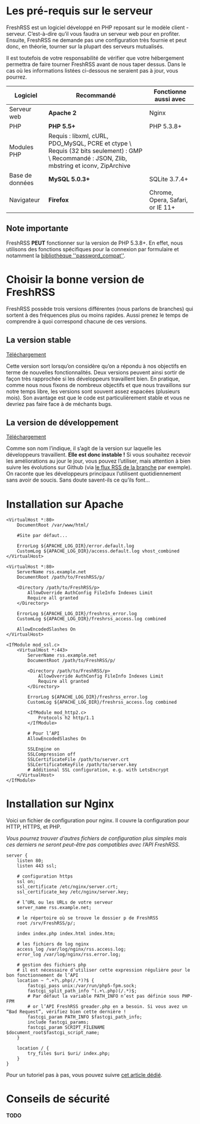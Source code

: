 # Les pré-requis sur le serveur

FreshRSS est un logiciel développé en PHP reposant sur le modèle client - serveur. C’est-à-dire qu’il vous faudra un serveur web pour en profiter. Ensuite, FreshRSS ne demande pas une configuration très fournie et peut donc, en théorie, tourner sur la plupart des serveurs mutualisés.

Il est toutefois de votre responsabilité de vérifier que votre hébergement permettra de faire tourner FreshRSS avant de nous taper dessus. Dans le cas où les informations listées ci-dessous ne seraient pas à jour, vous pourrez.

 | Logiciel         | Recommandé                                                                                                     | Fonctionne aussi avec          |
 | --------         | -----------                                                                                                    | ---------------------          |
 | Serveur web      | **Apache 2**                                                                                                   | Nginx                          |
 | PHP              | **PHP 5.5+**                                                                                                   | PHP 5.3.8+                     |
 | Modules PHP      | Requis : libxml, cURL, PDO_MySQL, PCRE et ctype \\ Requis (32 bits seulement) : GMP \\ Recommandé : JSON, Zlib, mbstring et iconv, ZipArchive |                                |
 | Base de données  | **MySQL 5.0.3+**                                                                                               | SQLite 3.7.4+                  |
 | Navigateur       | **Firefox**                                                                                                    | Chrome, Opera, Safari, or IE 11+ |

## Note importante

FreshRSS **PEUT** fonctionner sur la version de PHP 5.3.8+. En effet, nous utilisons des fonctions spécifiques pour la connexion par formulaire et notamment la [bibliothèque ''password_compat''](https://github.com/ircmaxell/password_compat#requirements).

# Choisir la bonne version de FreshRSS

FreshRSS possède trois versions différentes (nous parlons de branches) qui sortent à des fréquences plus ou moins rapides. Aussi prenez le temps de comprendre à quoi correspond chacune de ces versions.

## La version stable

[Téléchargement](https://github.com/FreshRSS/FreshRSS/archive/master.zip)

Cette version sort lorsqu’on considère qu’on a répondu à nos objectifs en terme de nouvelles fonctionnalités. Deux versions peuvent ainsi sortir de façon très rapprochée si les développeurs travaillent bien. En pratique, comme nous nous fixons de nombreux objectifs et que nous travaillons sur notre temps libre, les versions sont souvent assez espacées (plusieurs mois). Son avantage est que le code est particulièrement stable et vous ne devriez pas faire face à de méchants bugs.

## La version de développement

[Téléchargement](https://github.com/FreshRSS/FreshRSS/archive/dev.zip)

Comme son nom l’indique, il s’agit de la version sur laquelle les développeurs travaillent. **Elle est donc instable !** Si vous souhaitez recevoir les améliorations au jour le jour, vous pouvez l’utiliser, mais attention à bien suivre les évolutions sur Github (via [le flux RSS de la branche](https://github.com/FreshRSS/FreshRSS/commits/dev.atom) par exemple). On raconte que les développeurs principaux l’utilisent quotidiennement sans avoir de soucis. Sans doute savent-ils ce qu’ils font…

# Installation sur Apache

```
<VirtualHost *:80>
	DocumentRoot /var/www/html/

	#Site par défaut...

	ErrorLog ${APACHE_LOG_DIR}/error.default.log
	CustomLog ${APACHE_LOG_DIR}/access.default.log vhost_combined
</VirtualHost>

<VirtualHost *:80>
	ServerName rss.example.net
	DocumentRoot /path/to/FreshRSS/p/

	<Directory /path/to/FreshRSS/p>
		AllowOverride AuthConfig FileInfo Indexes Limit
		Require all granted
	</Directory>

	ErrorLog ${APACHE_LOG_DIR}/freshrss_error.log
	CustomLog ${APACHE_LOG_DIR}/freshrss_access.log combined

	AllowEncodedSlashes On
</VirtualHost>

<IfModule mod_ssl.c>
	<VirtualHost *:443>
		ServerName rss.example.net
		DocumentRoot /path/to/FreshRSS/p/

		<Directory /path/to/FreshRSS/p>
			AllowOverride AuthConfig FileInfo Indexes Limit
			Require all granted
		</Directory>

		ErrorLog ${APACHE_LOG_DIR}/freshrss_error.log
		CustomLog ${APACHE_LOG_DIR}/freshrss_access.log combined

		<IfModule mod_http2.c>
			Protocols h2 http/1.1
		</IfModule>

		# Pour l’API
		AllowEncodedSlashes On

		SSLEngine on
		SSLCompression off
		SSLCertificateFile /path/to/server.crt
		SSLCertificateKeyFile /path/to/server.key
		# Additional SSL configuration, e.g. with LetsEncrypt
	</VirtualHost>
</IfModule>
```

# Installation sur Nginx

Voici un fichier de configuration pour nginx. Il couvre la configuration pour HTTP, HTTPS, et PHP.

_Vous pourrez trouver d’autres fichiers de configuration plus simples mais ces derniers ne seront peut-être pas compatibles avec l’API FreshRSS._

```
server {
	listen 80;
	listen 443 ssl;

	# configuration https
	ssl on;
	ssl_certificate /etc/nginx/server.crt;
	ssl_certificate_key /etc/nginx/server.key;

	# l’URL ou les URLs de votre serveur
	server_name rss.example.net;

	# le répertoire où se trouve le dossier p de FreshRSS
	root /srv/FreshRSS/p/;

	index index.php index.html index.htm;

	# les fichiers de log nginx
	access_log /var/log/nginx/rss.access.log;
	error_log /var/log/nginx/rss.error.log;

	# gestion des fichiers php
	# il est nécessaire d’utiliser cette expression régulière pour le bon fonctionnement de l’API
	location ~ ^.+?\.php(/.*)?$ {
		fastcgi_pass unix:/var/run/php5-fpm.sock;
		fastcgi_split_path_info ^(.+\.php)(/.*)$;
		# Par défaut la variable PATH_INFO n’est pas définie sous PHP-FPM
		# or l’API FreshRSS greader.php en a besoin. Si vous avez un “Bad Request”, vérifiez bien cette dernière !
		fastcgi_param PATH_INFO $fastcgi_path_info;
		include fastcgi_params;
		fastcgi_param SCRIPT_FILENAME $document_root$fastcgi_script_name;
	}

	location / {
		try_files $uri $uri/ index.php;
	}
}
```

Pour un tutoriel pas à pas, vous pouvez suivre [cet article dédié](http://www.pihomeserver.fr/2013/05/08/raspberry-pi-home-server-installer-un-agregateur-de-flux-rss-pour-remplacer-google-reader/).

# Conseils de sécurité

**TODO**
